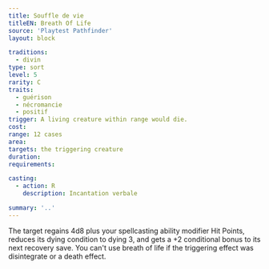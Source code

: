 ```yaml
---
title: Souffle de vie
titleEN: Breath Of Life
source: 'Playtest Pathfinder'
layout: block

traditions:
  - divin
type: sort
level: 5
rarity: C
traits:
  - guérison
  - nécromancie
  - positif
trigger: A living creature within range would die.
cost: 
range: 12 cases
area: 
targets: the triggering creature
duration: 
requirements: 

casting:
  - action: R
    description: Incantation verbale

summary: '..'
---
```

The target regains 4d8 plus your spellcasting ability modifier Hit Points, reduces its dying condition to dying 3, and gets a +2 conditional bonus to its next recovery save. You can't use breath of life if the triggering effect was disintegrate or a death effect.